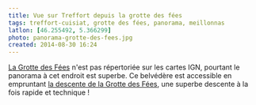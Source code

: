```yaml
---
title: Vue sur Treffort depuis la grotte des fées
tags: treffort-cuisiat, grotte des fées, panorama, meillonnas
latlon: [46.255492, 5.366299]
photo: panorama-grotte-des-fees.jpg
created: 2014-08-30 16:24
---
```


[La Grotte des Fées](/tags/grotte-des-fées/) n'est pas répertoriée sur les
cartes IGN, pourtant le panorama à cet endroit est superbe. Ce belvédère est
accessible en empruntant [la descente de la Grotte des
Fées](/single-tracks/descente-grotte-des-fees/), une superbe descente à la fois
rapide et technique&nbsp;!
